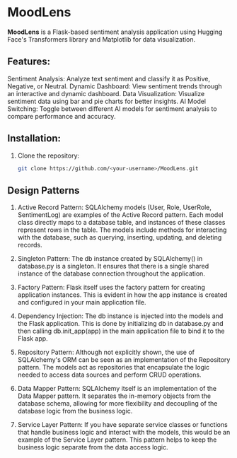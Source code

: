 # MoodLens

**MoodLens** is a Flask-based sentiment analysis application using Hugging Face's Transformers library and Matplotlib for data visualization.

## Features:
   Sentiment Analysis: Analyze text sentiment and classify it as Positive, Negative, or Neutral.
   Dynamic Dashboard: View sentiment trends through an interactive and dynamic dashboard.
   Data Visualization: Visualize sentiment data using bar and pie charts for better insights.
   AI Model Switching: Toggle between different AI models for sentiment analysis to compare performance and accuracy.

## Installation:
1. Clone the repository:
   ```bash
   git clone https://github.com/<your-username>/MoodLens.git

## Design Patterns
1. Active Record Pattern:
   SQLAlchemy models (User, Role, UserRole, SentimentLog) are examples of the Active Record pattern. Each model class directly maps to a database table, and instances of these classes represent rows in the table. The models include methods for interacting with the database, such as querying, inserting, updating, and deleting records.

2. Singleton Pattern:
   The db instance created by SQLAlchemy() in database.py is a singleton. It ensures that there is a single shared instance of the database connection throughout the application.

3. Factory Pattern:
   Flask itself uses the factory pattern for creating application instances. This is evident in how the app instance is created and configured in your main application file.
   
4. Dependency Injection:
   The db instance is injected into the models and the Flask application. This is done by initializing db in database.py and then calling db.init_app(app) in the main application file to bind it to the Flask app.

5. Repository Pattern:
   Although not explicitly shown, the use of SQLAlchemy's ORM can be seen as an implementation of the Repository pattern. The models act as repositories that encapsulate the logic needed to access data sources and perform CRUD operations.

6. Data Mapper Pattern:
   SQLAlchemy itself is an implementation of the Data Mapper pattern. It separates the in-memory objects from the database schema, allowing for more flexibility and decoupling of the database logic from the business logic.

7. Service Layer Pattern:
   If you have separate service classes or functions that handle business logic and interact with the models, this would be an example of the Service Layer pattern. This pattern helps to keep the business logic separate from the data access logic.
